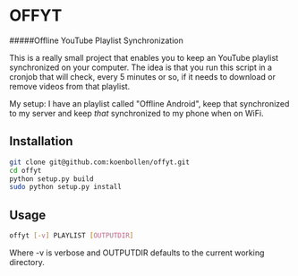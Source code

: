 OFFYT
=====
#####Offline YouTube Playlist Synchronization

This is a really small project that enables you to keep an YouTube playlist
synchronized on your computer. The idea is that you run this script in a cronjob
that will check, every 5 minutes or so, if it needs to download or remove videos
from that playlist.

My setup: I have an playlist called "Offline Android", keep that synchronized to
my server and keep _that_ synchronized to my phone when on WiFi.


Installation
------------

```bash
git clone git@github.com:koenbollen/offyt.git
cd offyt
python setup.py build
sudo python setup.py install
```


Usage
-----

```bash
offyt [-v] PLAYLIST [OUTPUTDIR]
```

Where -v is verbose and OUTPUTDIR defaults to the current working directory.
